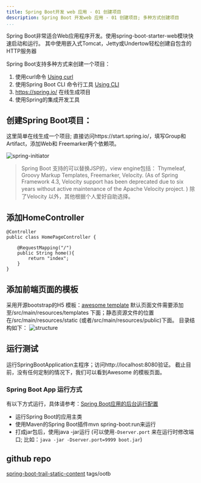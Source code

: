 ```yaml
---
title: Spring Boot开发 web 应用 - 01 创建项目
description: Spring Boot 开发web 应用 - 01 创建项目; 多种方式创建项目
...
```

Spring Boot非常适合Web应用程序开发。使用spring-boot-starter-web模块快速启动和运行。 其中使用嵌入式Tomcat，Jetty或Undertow轻松创建自包含的HTTP服务器

Spring Boot支持多种方式来创建一个项目：

 1. 使用curl命令 [Using curl](https://spring.io/guides/tutorials/spring-security-and-angular-js/#using-curl)
 2. 使用Spring Boot CLI 命令行工具 [Using CLI](http://docs.spring.io/spring-boot/docs/current/reference/htmlsingle/#getting-started-installing-the-cli)
 3. https://spring.io/  在线生成项目
 4. 使用Spring的集成开发工具

## 创建Spring Boot项目：
这里简单在线生成一个项目; 直接访问https://start.spring.io/，填写Group和Artifact，添加Web和 Freemarker两个依赖项。

![spring-initiator](http://tech.icoding.tech/Spring-Boot-And-Spring-Cloud/spring-initiator.jpg)

> Spring Boot 支持的可以替换JSP的，view engine包括： Thymeleaf, Groovy Markup Templates, Freemarker, Velocity. (As of Spring Framework 4.3, Velocity support has been deprecated due to six years without active maintenance of the Apache Velocity project. ) 除了Velocity 以外，其他根据个人爱好自助选择。

## 添加HomeController
```
@Controller
public class HomePageController {
	
	@RequestMapping("/")
	public String home(){
		return "index";
	}
}
```

## 添加前端页面的模板
采用开源bootstrap的H5 模板：[awesome template](http://www.templatemo.com/preview/templatemo_450_awesome)
默认页面文件需要添加至/src/main/resources/templates 下面；静态资源文件的位置在/src/main/resources/static (或者/src/main/resources/public)下面。
目录结构如下：
![structure](http://tech.icoding.tech/Spring-Boot-And-Spring-Cloud/QQ截图20180418170909.jpg)

## 运行测试
运行SpringBootApplication主程序；访问http://localhost:8080验证。 截止目前，没有任何定制的情况下，我们可以看到Awesome 的模板页面。
### Spring Boot App 运行方式
有以下方式运行，具体请参考：[Spring Boot应用的后台运行配置](http://blog.didispace.com/spring-boot-run-backend/)
* 运行Spring Boot的应用主类
* 使用Maven的Spring Boot插件mvn spring-boot:run来运行
* 打成jar包后，使用java -jar运行  (可以使用`-Dserver.port` 来在运行时修改端口; 比如：`java -jar -Dserver.port=9999 boot.jar`)
## github repo
[spring-boot-trail-static-content](https://github.com/choelea/spring-boot-trail-static-content.git)   tags/ootb
